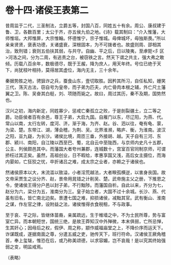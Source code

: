 # 卷十四·诸侯王表第二

昔周监于二代，三圣制法，立爵五等，封国八百，同姓五十有余。周公、康叔建于鲁、卫，各数百里；太公于齐，亦五侯九伯之地。《诗》载其制曰：“介入惟藩，大师惟垣。大邦惟屏，大宗惟翰。怀德惟宁，宗子惟城。毋俾城坏，毋独斯畏。”所以亲亲贤贤，褒表功德，关诸盛衰，深根固本，为不可拨者也。故盛则周、邵相其治，致刑错；衰则五伯扶其弱，与共守。自幽、平之后，日以陵夷，至虖阸<阝区>河洛之间，分为二周，有逃责之台，被窃铁之言。然天下谓之共主，强大弗之敢倾。历载八百余年，数极德尽，既于王赧，降为庶人，用天年终。号位已绝于天下，尚犹枝叶相持，莫得居其虚位，海内无主，三十余年。

秦据势胜之地，骋狙诈之兵，蚕食山东，壹切取胜。因矜其所习，自任私知，姗笑三代，荡灭古法，窃自号为皇帝，而子弟为匹夫，内亡骨肉本根之辅，外亡尺土藩翼之卫。陈、吴奋其白梃，刘、项随而毙之。故曰，周过其历，秦不及期，国势然也。

汉兴之初，海内新定，同姓寡少，惩戒亡秦孤立之败，于是剖裂疆土，立二等之爵。功臣侯者百有余邑，尊王子弟，大启九国。自雁门以东，尽辽阳，为燕、代。常山以南，太行左转，度河、济，渐于海，为齐、赵。谷、泗以往，奄有龟、蒙，为梁、楚。东带江、湖，薄会稽，为荆、吴。北界淮濒，略庐、衡，为淮南。波汉之阳，亘九嶷，为长沙。诸侯比境，周匝三垂，外接胡、越。天子自有三河、东郡、颍川、南阳，自江陵以西至巴、蜀，北自云中至陇西，与京师内史凡十五郡，公主、列侯颇邑其中。而藩国大者夸州兼郡，连城数十，宫室百官同制京师，可谓挢枉过其正矣。虽然，高祖创业，日不暇给，孝惠享国又浅，高后女主摄位，而海内晏如，亡狂狡之忧，卒折诸吕之难，成太宗之业者，亦赖之于诸侯也。

然诸侯原本以大，末流滥以致溢，小者淫荒越法，大者睽孤横逆，以害身丧国。故文帝采贾生之议分齐、赵，景帝用晁错之计削吴、楚。武帝施主父之册，下推恩之令，使诸侯王得分户邑以封子弟，不行黜陟。而藩国自析。自此以来，齐分为七，赵分为六，梁分为五，淮南分为三。皇子始立者，大国不过十余城。长沙、燕、代虽有旧名，皆亡南北边矣。景遭七国之难，抑损诸侯，减黜其官。武有衡山、淮南之谋，作左官之律，设附益之法，诸侯惟得衣食税租，不与政事。

至于哀、平之际，皆继体苗裔，亲属疏远，生于帷墙之中，不为士民所尊，势与富室亡异。而本朝短世，国统三绝，是故王莽知汉中外殚微，本末俱弱，亡所忌惮，生其奸心；因母后之权，假伊、周之称，颛作威福庙堂之上，不降价序而运天下。诈谋既成，遂据南面之尊，分遣五威之吏，驰传天下，班行符命。汉诸侯王厥角稽首，奉上玺韨，惟恐在后，或乃称美颂德，以求容媚，岂不哀哉！是以究其终始强弱之变，明监戒焉。

（表略）
